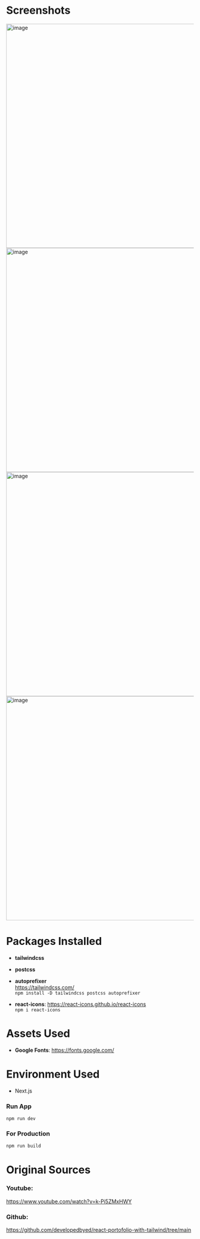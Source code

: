 # Screenshots
<img width="600" alt="image" src="https://user-images.githubusercontent.com/42660669/230733750-ffcc7b1a-6653-45f7-b2f2-dbad68f48942.png">
<img width="600" alt="image" src="https://user-images.githubusercontent.com/42660669/230733774-fb1ac56f-33c5-4cc5-a8f8-545492c0581c.png">
<img width="600" alt="image" src="https://user-images.githubusercontent.com/42660669/230733782-01e07363-e5e1-494d-a7f4-6c916b840a70.png">
<img width="600" alt="image" src="https://user-images.githubusercontent.com/42660669/230733792-10e8fba6-a0d5-4262-b8a2-485bfe508862.png">

# Packages Installed

- **tailwindcss**
- **postcss**
- **autoprefixer**<br />
  https://tailwindcss.com/<br />
  `npm install -D tailwindcss postcss autoprefixer`

- **react-icons**: https://react-icons.github.io/react-icons<br />
  `npm i react-icons`

# Assets Used

- **Google Fonts**: https://fonts.google.com/

# Environment Used

- Next.js

### Run App

`npm run dev`

### For Production

`npm run build`

# Original Sources

### Youtube:

https://www.youtube.com/watch?v=k-Pi5ZMxHWY

### Github:

https://github.com/developedbyed/react-portofolio-with-tailwind/tree/main
